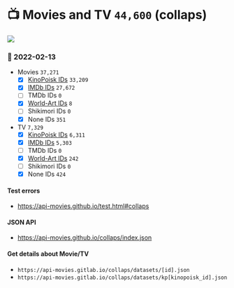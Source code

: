 # :tv: Movies and TV `44,600` (collaps)

<a href="https://API-Movies.github.io"><img src="https://API-Movies.github.io/banner.png?cache"></a>

### :date: 2022-02-13
- Movies `37,271`
  - [x] <a href="https://API-Movies.github.io/collaps/movie_kinopoisk_ids.json">KinoPoisk IDs</a> `33,209`
  - [x] <a href="https://API-Movies.github.io/collaps/movie_imdb_ids.json">IMDb IDs</a> `27,672`
  - [ ] TMDb IDs `0`
  - [x] <a href="https://API-Movies.github.io/collaps/movie_world_art_ids.json">World-Art IDs</a> `8`
  - [ ] Shikimori IDs `0`
  - [x] None IDs `351`
- TV `7,329`
  - [x] <a href="https://API-Movies.github.io/collaps/tv_kinopoisk_ids.json">KinoPoisk IDs</a> `6,311`
  - [x] <a href="https://API-Movies.github.io/collaps/tv_imdb_ids.json">IMDb IDs</a> `5,303`
  - [ ] TMDb IDs `0`
  - [x] <a href="https://API-Movies.github.io/collaps/tv_world_art_ids.json">World-Art IDs</a> `242`
  - [ ] Shikimori IDs `0`
  - [x] None IDs `424`
#### Test errors
- <a href='https://api-movies.github.io/test.html#collaps'>https://api-movies.github.io/test.html#collaps</a>
#### JSON API
- <a href='https://api-movies.github.io/collaps/index.json'>https://api-movies.github.io/collaps/index.json</a>
#### Get details about Movie/TV
- `https://api-movies.gitlab.io/collaps/datasets/[id].json`
- `https://api-movies.gitlab.io/collaps/datasets/kp[kinopoisk_id].json`
